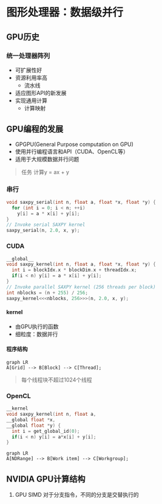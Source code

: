 # 图形处理器：数据级并行

## GPU历史

### 统一处理器阵列

- 可扩展性好
- 资源利用率高
  - 流水线
- 适应图形API的新发展
- 实现通用计算
  - 计算映射

## GPU编程的发展

- GPGPU(General Purpose computation on GPU)
- 使用并行编程语言和API（CUDA、OpenCL等）
- 适用于大规模数据并行问题


> 任务 计算y = ax + y
### 串行
``` c++
void saxpy_serial(int n, float a, float *x, float *y) {
  for (int i = 0; i < n; ++i)
    y[i] = a * x[i] + y[i];
}
// Invoke serial SAXPY kernel
saxpy_serial(n, 2.0, x, y);

```
### CUDA
```C++
__global__
void saxpy_kernel(int n, float a, float *x, float *y) {
  int i = blockIdx.x * blockDim.x + threadIdx.x;
  if(i < n) y[i] = a * x[i] + y[i];
}
// Invoke parallel SAXPY kernel (256 threads per block)
int nblocks = (n + 255) / 256;
saxpy_kernel<<<nblocks, 256>>>(n, 2.0, x, y);
```
#### kernel
- 由GPU执行的函数
- 细粒度：数据并行

#### 程序结构
```mermaid
graph LR
A[Grid] --> B[Block] --> C[Thread];
```
> 每个线程块不超过1024个线程

### OpenCL

``` c++
__kernel
void saxpy_kernel(int n, float a,
__global float *x,
__global float *y) {
  int i = get_global_id(0);
  if(i < n) y[i] = a*x[i] + y[i];
}
```

```mermaid
graph LR
A[NDRange] --> B[Work item] --> C[Workgroup];
```

## NVIDIA GPU计算结构
1. GPU SIMD 对于分支指令，不同的分支是交替执行的